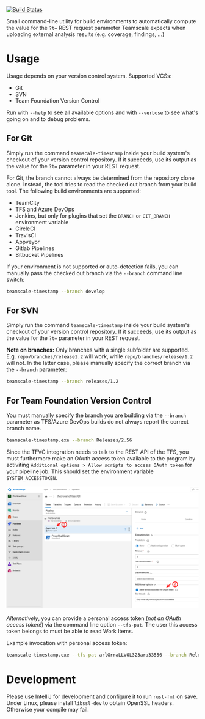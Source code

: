 [![Build Status](https://travis-ci.com/cqse/teamscale-timestamp.svg?branch=master)](https://travis-ci.com/cqse/teamscale-timestamp)

Small command-line utility for build environments to automatically
compute the value for the `?t=` REST request parameter Teamscale
expects when uploading external analysis results (e.g. coverage,
findings, ...)

# Usage

Usage depends on your version control system. Supported VCSs:

- Git
- SVN
- Team Foundation Version Control

Run with `--help` to see all available options and with `--verbose` to see what's going on and
to  debug problems.

## For Git

Simply run the command `teamscale-timestamp` inside your build system's
checkout of your version control repository. If it succeeds, use its
output as the value for the `?t=` parameter in your REST request.

For Git, the branch cannot always be determined from the repository
clone alone. Instead, the tool tries to read the checked out branch
from your build tool. The following build environments are supported:

- TeamCity
- TFS and Azure DevOps
- Jenkins, but only for plugins that set the `BRANCH` or `GIT_BRANCH`
  environment variable
- CircleCI
- TravisCI
- Appveyor
- Gitlab Pipelines
- Bitbucket Pipelines

If your environment is not supported or auto-detection fails, you can manually pass the checked
out branch via the `--branch` command line switch:

```sh
teamscale-timestamp --branch develop
```

## For SVN

Simply run the command `teamscale-timestamp` inside your build system's
checkout of your version control repository. If it succeeds, use its
output as the value for the `?t=` parameter in your REST request.

**Note on branches:** Only branches with a single subfolder are supported. E.g. `repo/branches/release1.2` will
work, while `repo/branches/release/1.2` will not. In the latter case, please manually specify the
correct branch via the `--branch` parameter:

```sh
teamscale-timestamp --branch releases/1.2
```

## For Team Foundation Version Control

You must manually specify the branch you are building via the `--branch` parameter as TFS/Azure DevOps builds do not always report the correct branch name.

```sh
teamscale-timestamp.exe --branch Releases/2.56
```

Since the TFVC integration needs to talk to the REST API of the TFS, you must furthermore make an OAuth access token available to the program by activiting `Additional options > Allow scripts to access OAuth token` for
your pipeline job.  This should set the environment variable `SYSTEM_ACCESSTOKEN`.

![How to configure Azure DevOps/TFS](images/azure-devops-config.png)

_Alternatively_, you can provide a personal access token (_not an OAuth access token!_) via the command line option `--tfs-pat`. The user this access token belongs to must be able to read Work Items.

Example invocation with personal access token:

```sh
teamscale-timestamp.exe --tfs-pat arlGrraLLVOL323ara33556 --branch Releases/2.56
```

# Development

Please use IntelliJ for development and configure it to run `rust-fmt` on save.
Under Linux, please install `libssl-dev` to obtain OpenSSL headers. Otherwise your compile may fail.

